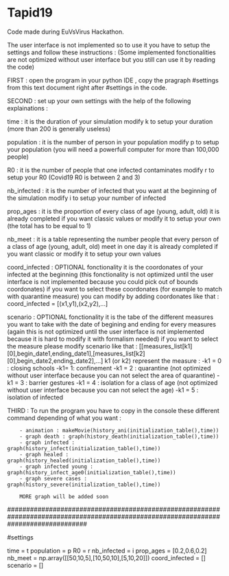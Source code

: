 # Tapid19

Code made during EuVsVirus Hackathon.

The user interface is not implemented so to use it you have to setup the settings and follow these instructions :
(Some implemented fonctionalities are not optimized without user interface but you still can use it by reading the code)

FIRST : open the program in your python IDE , copy the pragraph #settings from this text document right after #settings in the code.

SECOND : set up your own settings with the help of the following explainations :

time  : it is the duration of your simulation
         modify k to setup your duration (more than 200 is generally useless)
         
population : it is the number of person in your population
              modify p to setup your population (you will need a powerfull computer for more than 100,000 people)

R0 : it is the number of people that one infected contaminates
      modify r to setup your R0 (Covid19 R0 is between 2 and 3)
      
nb_infected : it is the number of infected that you want at the beginning of the simulation
              modify i to setup your number of infected

prop_ages : it is the proportion of every class of age (young, adult, old)
              it is already completed if you want classic values or modify it to setup your own (the total has to be equal to 1)

nb_meet : it is a table representing the number people that every person of a class of age (young, adult, old) meet in one day 
          it is already completed if you want classic or modify it to setup your own values

coord_infected : OPTIONAL fonctionality
                  it is the coordonates of your infected at the beginning (this fonctionality is not optimized until the user interface 
                   is not implemented because you could pick out of bounds coordonates)
                  if you want to select these coordonates (for example to match with quarantine measure) you can modify by adding 
                  coordonates like that : coord_infected = [(x1,y1),(x2,y2),...]

scenario : OPTIONAL fonctionality
            it is the tabe of the different measures you want to take with the date of begining and ending for every measures 
           (again this is not optimized until the user interface is not implemented because it is hard to modify it with formalism needed)
              if you want to select the measure please modify scenario like that :
              [[measures_list[k1][0],begin_date1,ending_date1],[measures_list[k2][0],begin_date2,ending_date2],...]
              k1 (or k2) represent the measure : 
                  -k1 = 0 : closing schools
                  -k1= 1: confinement
                  -k1 = 2 : quarantine (not optimized without user interface because you can not select the area of quarantine)
                  -k1 = 3 : barrier gestures
                  -k1 = 4 : isolation for a class of age (not optimized without user interface because you can not select the age)
                  -k1 = 5 : isolation of infected

THIRD : To run the program you have to copy in the console these different command depending of what you want :
         
        - animation : makeMovie(history_ani(initialization_table(),time))
        - graph death : graph(history_death(initialization_table(),time))
        - graph infected : graph(history_infect(initialization_table(),time))
        - graph healed : graph(history_healed(initialization_table(),time))
        - graph infected young : graph(history_infect_age0(initialization_table(),time))
        - graph severe cases : graph(history_severe(initialization_table(),time))
        
        MORE graph will be added soon


#####################################################################################################################################


#settings

time = t
population = p
R0 = r
nb_infected = i
prop_ages = [0.2,0.6,0.2]
nb_meet = np.array([[50,10,5],[10,50,10],[5,10,20]])
coord_infected = []
scenario = []
